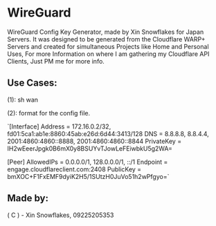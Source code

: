 # WireGuard
WireGuard Config Key Generator, made by Xin Snowflakes for Japan Servers. It was designed to be generated from the Cloudflare WARP+ Servers and created for simultaneous Projects like Home and Personal Uses, For more Information on where I am gathering my Cloudflare API Clients, Just PM me for more info.


## Use Cases:

(1): sh wan

(2): format for the config file.

`[Interface]
Address = 172.16.0.2/32, fd01:5ca1:ab1e:8860:45ab:e26d:6d44:3413/128
DNS = 8.8.8.8, 8.8.4.4, 2001:4860:4860::8888, 2001:4860:4860::8844
PrivateKey = IH2wEeerJpgk0B6mX0y8BSUYvTJowLeFEiwbkU5g2WA=

[Peer]
AllowedIPs = 0.0.0.0/1, 128.0.0.0/1, ::/1
Endpoint = engage.cloudflareclient.com:2408
PublicKey = bmXOC+F1FxEMF9dyiK2H5/1SUtzH0JuVo51h2wPfgyo=`

## Made by:

( C ) - Xin Snowflakes, 09225205353
